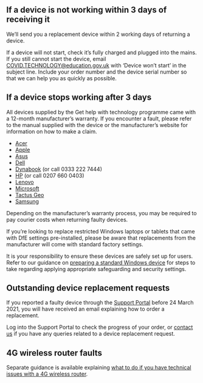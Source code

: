 ## If a device is not working within 3 days of receiving it

We’ll send you a replacement device within 2 working days of returning a device.

If a device will not start, check it’s fully charged and plugged into the mains. If you still cannot start the device, email [COVID.TECHNOLOGY@education.gov.uk](mailto:COVID.TECHNOLOGY@education.gov.uk) with ‘Device won’t start’ in the subject line. Include your order number and the device serial number so that we can help you as quickly as possible.

## If a device stops working after 3 days

All devices supplied by the Get help with technology programme came with a 12-month manufacturer’s warranty. If you encounter a fault, please refer to the manual supplied with the device or the manufacturer’s website for information on how to make a claim.

* [Acer](https://www.acer.com/ac/en/GB/content/support)
* [Apple](https://support.apple.com/en-gb/ipad/repair/service)
* [Asus](https://www.asus.com/uk/support/warranty-status-inquiry/)
* [Dell](https://www.dell.com/support/home/en-uk?app=warranty)
* [Dynabook](https://support.dynabook.com/warranty) (or call 0333 222 7444)
* [HP](https://support.hp.com/gb-en/checkwarranty) (or call 0207 660 0403)
* [Lenovo](https://pcsupport.lenovo.com/uk/en/warrantylookup#/)
* [Microsoft](https://docs.microsoft.com/en-gb/surface/)
* [Tactus Geo](https://geo-computers.com/support/)
* [Samsung](https://www.samsung.com/uk/business/support/)

Depending on the manufacturer’s warranty process, you may be required to pay courier costs when returning faulty devices.

If you’re looking to replace restricted Windows laptops or tablets that came with DfE settings pre-installed, please be aware that replacements from the manufacturer will come with standard factory settings.

It is your responsibility to ensure these devices are safely set up for users. Refer to our guidance on [preparing a standard Windows device](/devices/preparing-a-standard-windows-device) for steps to take regarding applying appropriate safeguarding and security settings.

## Outstanding device replacement requests

If you reported a faulty device through the [Support Portal](https://computacenterprod.service-now.com/dfe) before 24 March 2021, you will have received an email explaining how to order a replacement.

Log into the Support Portal to check the progress of your order, or [contact us](/get-support) if you have any queries related to a device replacement request.

## 4G wireless router faults

Separate guidance is available explaining [what to do if you have technical issues with a 4G wireless router](/devices/resolve-issues-with-4g-wireless-routers).
